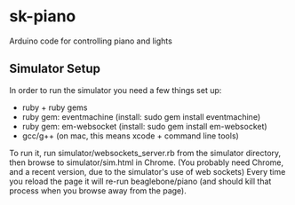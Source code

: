 sk-piano
========

Arduino code for controlling piano and lights

Simulator Setup
---------------

In order to run the simulator you need a few things set up:
* ruby + ruby gems
* ruby gem: eventmachine (install: sudo gem install eventmachine)
* ruby gem: em-websocket (install: sudo gem install em-websocket)
* gcc/g++ (on mac, this means xcode + command line tools)

To run it, run simulator/websockets_server.rb from the simulator directory, then
browse to simulator/sim.html in Chrome.  (You probably need Chrome, and a recent
version, due to the simulator's use of web sockets)  Every time you reload the
page it will re-run beaglebone/piano (and should kill that process when you
browse away from the page).
